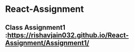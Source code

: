 # React-Assignment
## Class Assignment1 :https://rishavjain032.github.io/React-Assignment/Assignment1/
